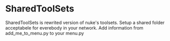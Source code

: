 # SharedToolSets
SharedToolSets is rewrited version of nuke's toolsets.
Setup a shared folder acceptabele for everebody in your network.
Add information from add_me_to_menu.py to your menu.py
